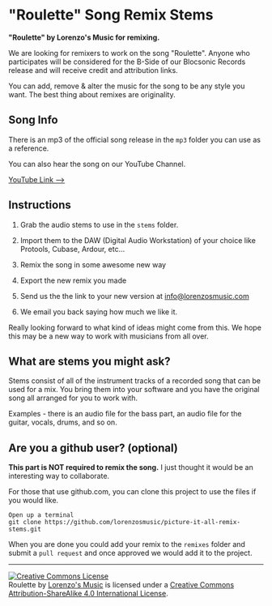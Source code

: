 # "Roulette" Song Remix Stems

**"Roulette" by Lorenzo's Music for remixing.**

We are looking for remixers to work on the song "Roulette". Anyone who participates will be considered for the B-Side of our Blocsonic Records release and will receive credit and attribution links.

You can add, remove & alter the music for the song to be any style you want. The best thing about remixes are originality.

## Song Info

There is an mp3 of the official song release in the `mp3` folder you can use as a reference.

You can also hear the song on our YouTube Channel.

[YouTube Link -->](https://www.youtube.com/watch?v=XhB-gYyzQko)


## Instructions

1. Grab the audio stems to use in the `stems` folder.

2. Import them to the DAW (Digital Audio Workstation) of your choice like Protools, Cubase, Ardour, etc...

3. Remix the song in some awesome new way

4. Export the new remix you made

5. Send us the the link to your new version at info@lorenzosmusic.com

6. We email you back saying how much we like it.

Really looking forward to what kind of ideas might come from this. We hope this may be a new way to work with musicians from all over.


## What are stems you might ask?

Stems consist of all of the instrument tracks of a recorded song that can be used for a mix. You bring them into your software and you have the original song all arranged for you to work with.

Examples - there is an audio file for the bass part, an audio file for the guitar, vocals, drums, and so on.

## Are you a github user? (optional)

**This part is NOT required to remix the song.** I just thought it would be an interesting way to collaborate.

For those that use github.com, you can clone this project to use the files if you would like.

```
Open up a terminal
git clone https://github.com/lorenzosmusic/picture-it-all-remix-stems.git
```

When you are done you could add your remix to the `remixes` folder and submit a `pull request` and once approved we would add it to the project.

---

<a rel="license" href="http://creativecommons.org/licenses/by-sa/4.0/"><img alt="Creative Commons License" style="border-width:0" src="https://i.creativecommons.org/l/by-sa/4.0/88x31.png" /></a><br /><span xmlns:dct="http://purl.org/dc/terms/" href="http://purl.org/dc/dcmitype/Sound" property="dct:title" rel="dct:type">Roulette</span> by <a xmlns:cc="http://creativecommons.org/ns#" href="http://www.lorenzosmusic.com" property="cc:attributionName" rel="cc:attributionURL">Lorenzo's Music</a> is licensed under a <a rel="license" href="http://creativecommons.org/licenses/by-sa/4.0/">Creative Commons Attribution-ShareAlike 4.0 International License</a>.
